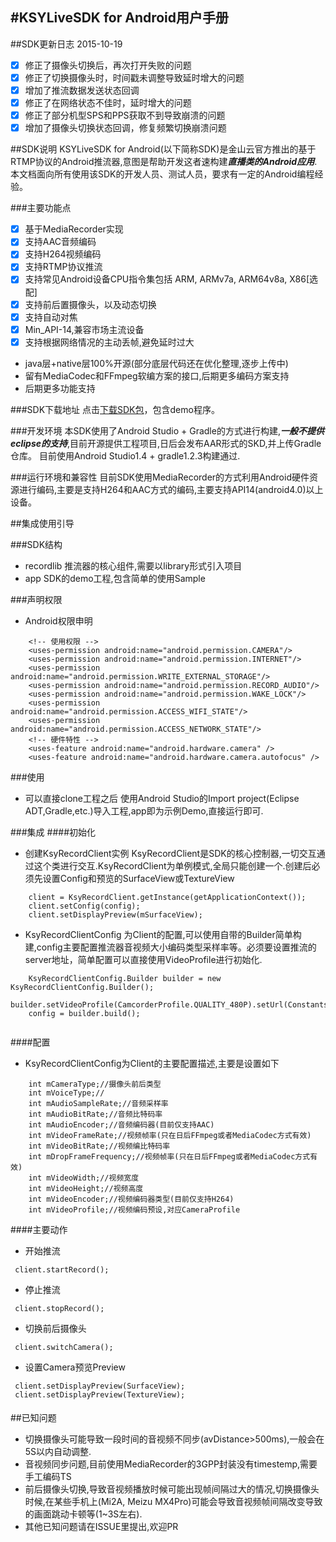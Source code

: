 #KSYLiveSDK for Android用户手册
---
##SDK更新日志
  2015-10-19

  - [x]  修正了摄像头切换后，再次打开失败的问题
  - [x]  修正了切换摄像头时，时间戳未调整导致延时增大的问题
  - [x]  增加了推流数据发送状态回调
  - [x]  修正了在网络状态不佳时，延时增大的问题
  - [x]  修正了部分机型SPS和PPS获取不到导致崩溃的问题
  - [x]  增加了摄像头切换状态回调，修复频繁切换崩溃问题

##SDK说明
KSYLiveSDK for Android(以下简称SDK)是金山云官方推出的基于RTMP协议的Android推流器,意图是帮助开发这者速构建***直播类的Android应用***.本文档面向所有使用该SDK的开发人员、测试人员，要求有一定的Android编程经验。

###主要功能点
  - [x] 基于MediaRecorder实现
  - [x] 支持AAC音频编码 
  - [x] 支持H264视频编码 
  - [x] 支持RTMP协议推流
  - [x] 支持常见Android设备CPU指令集包括 ARM, ARMv7a, ARM64v8a, X86[选配]
  - [x] 支持前后置摄像头，以及动态切换 
  - [x] 支持自动对焦
  - [x] Min_API-14,兼容市场主流设备
  - [x] 支持根据网络情况的主动丢帧,避免延时过大
  - java层+native层100%开源(部分底层代码还在优化整理,逐步上传中)
  - 留有MediaCodec和FFmpeg软编方案的接口,后期更多编码方案支持
  - 后期更多功能支持
  
###SDK下载地址
点击[下载SDK包](https://github.com/ks3sdk/KSYLiveAndroidSDK "我们使用githu进行托管")，包含demo程序。

###开发环境
本SDK使用了Android Studio + Gradle的方式进行构建,***一般不提供eclipse的支持***,目前开源提供工程项目,日后会发布AAR形式的SKD,并上传Gradle仓库。
目前使用Android Studio1.4 + gradle1.2.3构建通过.

###运行环境和兼容性
目前SDK使用MediaRecorder的方式利用Android硬件资源进行编码,主要是支持H264和AAC方式的编码,主要支持API14(android4.0)以上设备。

##集成使用引导

###SDK结构
- recordlib 推流器的核心组件,需要以library形式引入项目
- app SDK的demo工程,包含简单的使用Sample

###声明权限
- Android权限申明

```
	<!-- 使用权限 -->
    <uses-permission android:name="android.permission.CAMERA"/>
    <uses-permission android:name="android.permission.INTERNET"/>
    <uses-permission android:name="android.permission.WRITE_EXTERNAL_STORAGE"/>
    <uses-permission android:name="android.permission.RECORD_AUDIO"/>
    <uses-permission android:name="android.permission.WAKE_LOCK"/>
    <uses-permission android:name="android.permission.ACCESS_WIFI_STATE"/>
    <uses-permission android:name="android.permission.ACCESS_NETWORK_STATE"/>
	<!-- 硬件特性 -->
    <uses-feature android:name="android.hardware.camera" />
    <uses-feature android:name="android.hardware.camera.autofocus" />
```

###使用

- 可以直接clone工程之后 使用Android Studio的Import project(Eclipse ADT,Gradle,etc.)导入工程,app即为示例Demo,直接运行即可.

###集成
####初始化

- 创建KsyRecordClient实例 KsyRecordClient是SDK的核心控制器,一切交互通过这个类进行交互.KsyRecordClient为单例模式,全局只能创建一个.创建后必须先设置Config和预览的SurfaceView或TextureView

```
	client = KsyRecordClient.getInstance(getApplicationContext());
	client.setConfig(config);
	client.setDisplayPreview(mSurfaceView);

```
- KsyRecordClientConfig 为Client的配置,可以使用自带的Builder简单构建,config主要配置推流器音视频大小编码类型采样率等。必须要设置推流的server地址，简单配置可以直接使用VideoProfile进行初始化.

```
	KsyRecordClientConfig.Builder builder = new KsyRecordClientConfig.Builder();
	builder.setVideoProfile(CamcorderProfile.QUALITY_480P).setUrl(Constants.URL_DEFAULT);
	config = builder.build();
		
```

####配置

- KsyRecordClientConfig为Client的主要配置描述,主要是设置如下

```
    int mCameraType;//摄像头前后类型
    int mVoiceType;//
    int mAudioSampleRate;//音频采样率
    int mAudioBitRate;//音频比特码率
    int mAudioEncoder;//音频编码器(目前仅支持AAC)
    int mVideoFrameRate;//视频帧率(只在日后FFmpeg或者MediaCodec方式有效)
    int mVideoBitRate;//视频编比特码率
    int mDropFrameFrequency;//视频帧率(只在日后FFmpeg或者MediaCodec方式有效)
    int mVideoWidth;//视频宽度
    int mVideoHeight;//视频高度
    int mVideoEncoder;//视频编码器类型(目前仅支持H264)
    int mVideoProfile;//视频编码预设,对应CameraProfile
```

####主要动作

- 开始推流
```
 client.startRecord();
```

- 停止推流
```
 client.stopRecord();
```

- 切换前后摄像头
```
 client.switchCamera();
```

- 设置Camera预览Preview
```
 client.setDisplayPreview(SurfaceView);
 client.setDisplayPreview(TextureView);
```

####

##已知问题
- 切换摄像头可能导致一段时间的音视频不同步(avDistance>500ms),一般会在5S以内自动调整.
- 音视频同步问题,目前使用MediaRecorder的3GPP封装没有timestemp,需要手工编码TS
- 前后摄像头切换,导致音视频播放时候可能出现帧间隔过大的情况,切换摄像头时候,在某些手机上(Mi2A, Meizu MX4Pro)可能会导致音视频帧间隔改变导致的画面跳动卡顿等(1~3S左右).
- 其他已知问题请在ISSUE里提出,欢迎PR
